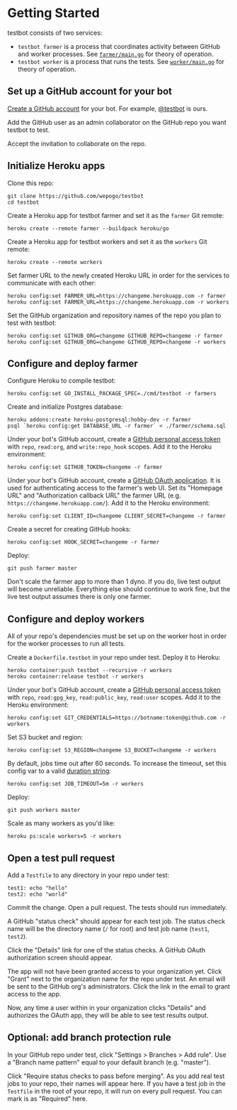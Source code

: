 # Getting Started

testbot consists of two services:

* `testbot farmer` is a process that coordinates activity between GitHub
  and worker processes.
  See [`farmer/main.go`](farmer/main.go) for theory of operation.
* `testbot worker` is a process that runs the tests.
  See [`worker/main.go`](worker/main.go) for theory of operation.

## Set up a GitHub account for your bot

[Create a GitHub account](https://github.com/) for your bot.
For example, [@testbot](https://github.com/testbot) is ours.

Add the GitHub user as an admin collaborator
on the GitHub repo you want testbot to test.

Accept the invitation to collaborate on the repo.

## Initialize Heroku apps

Clone this repo:

```
git clone https://github.com/wepogo/testbot
cd testbot
```

Create a Heroku app for testbot farmer
and set it as the `farmer` Git remote:

```
heroku create --remote farmer --buildpack heroku/go
```

Create a Heroku app for testbot workers and
set it as the `workers` Git remote:

```
heroku create --remote workers
```

Set farmer URL to the newly created Heroku URL
in order for the services to communicate with each other:

```
heroku config:set FARMER_URL=https://changeme.herokuapp.com -r farmer
heroku config:set FARMER_URL=https://changeme.herokuapp.com -r workers
```

Set the GitHub organization and repository names of the repo
you plan to test with testbot:

```
heroku config:set GITHUB_ORG=changeme GITHUB_REPO=changeme -r farmer
heroku config:set GITHUB_ORG=changeme GITHUB_REPO=changeme -r workers
```

## Configure and deploy farmer

Configure Heroku to compile testbot:

```
heroku config:set GO_INSTALL_PACKAGE_SPEC=./cmd/testbot -r farmers
```

Create and initialize Postgres database:

```
heroku addons:create heroku-postgresql:hobby-dev -r farmer
psql `heroku config:get DATABASE_URL -r farmer` < ./farmer/schema.sql
```

Under your bot's GitHub account,
create a [GitHub personal access token](https://github.com/settings/tokens)
with `repo`, `read:org`, and `write:repo_hook` scopes.
Add it to the Heroku environment:

```
heroku config:set GITHUB_TOKEN=changeme -r farmer
```

Under your bot's GitHub account, create a
[GitHub OAuth application](https://github.com/settings/applications/new).
It is used for authenticating access to the farmer's web UI.
Set its "Homepage URL" and "Authorization callback URL" the farmer URL
(e.g. `https://changeme.herokuapp.com/`).
Add it to the Heroku environment:

```
heroku config:set CLIENT_ID=changeme CLIENT_SECRET=changeme -r farmer
```

Create a secret for creating GitHub hooks:

```
heroku config:set HOOK_SECRET=changeme -r farmer
```

Deploy:

```
git push farmer master
```

Don't scale the farmer app to more than 1 dyno.
If you do, live test output will become unreliable.
Everything else should continue to work fine, but
the live test output assumes there is only one farmer.

## Configure and deploy workers

All of your repo's dependencies must be set up on the worker host
in order for the worker processes to run all tests.

Create a `Dockerfile.testbot` in your repo under test.
Deploy it to Heroku:

```
heroku container:push testbot --recursive -r workers
heroku container:release testbot -r workers
```

Under your bot's GitHub account,
create a [GitHub personal access token](https://github.com/settings/tokens)
with `repo`, `read:gpg_key`, `read:public_key`, `read:user` scopes.
Add it to the Heroku environment:

```
heroku config:set GIT_CREDENTIALS=https://botname:token@github.com -r workers
```

Set S3 bucket and region:

```
heroku config:set S3_REGION=changeme S3_BUCKET=changeme -r workers
```

By default, jobs time out after 60 seconds.
To increase the timeout, set this config var to a valid
[duration string](https://golang.org/pkg/time/#ParseDuration):

```
heroku config:set JOB_TIMEOUT=5m -r workers
```

Deploy:

```
git push workers master
```

Scale as many workers as you'd like:

```
heroku ps:scale workers=5 -r workers
```

## Open a test pull request

Add a `Testfile` to any directory in your repo under test:

```
test1: echo "hello"
test2: echo "world"
```

Commit the change.
Open a pull request.
The tests should run immediately.

A GitHub "status check" should appear for each test job.
The status check name will be the directory name (`/` for root)
and test job name (`test1`, `test2`).

Click the "Details" link for one of the status checks.
A GitHub OAuth authorization screen should appear.

The app will not have been granted access to your organization yet.
Click "Grant" next to the organization name for the repo under test.
An email will be sent to the GitHub org's administrators.
Click the link in the email to grant access to the app.

Now, any time a user within in your organization
clicks "Details" and authorizes the OAuth app,
they will be able to see test results output.

## Optional: add branch protection rule

In your GitHub repo under test,
click "Settings > Branches > Add rule".
Use a "Branch name pattern" equal to your default branch (e.g. "master").

Click "Require status checks to pass before merging".
As you add real test jobs to your repo,
their names will appear here.
If you have a test job in the `Testfile` in the root of your repo,
it will run on every pull request.
You can mark is as "Required" here.
